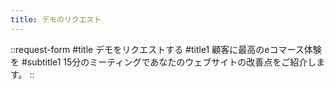 ```yaml
---
title: デモのリクエスト
---
```


::request-form
#title
デモをリクエストする
#title1
顧客に最高のeコマース体験を
#subtitle1
15分のミーティングであなたのウェブサイトの改善点をご紹介します。
::